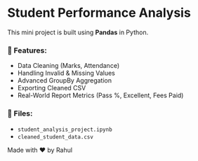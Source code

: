 # Student Performance Analysis

This mini project is built using **Pandas** in Python.

### 🔹 Features:
- Data Cleaning (Marks, Attendance)
- Handling Invalid & Missing Values
- Advanced GroupBy Aggregation
- Exporting Cleaned CSV
- Real-World Report Metrics (Pass %, Excellent, Fees Paid)

### 🧾 Files:
- `student_analysis_project.ipynb`
- `cleaned_student_data.csv`

Made with ❤️ by Rahul
